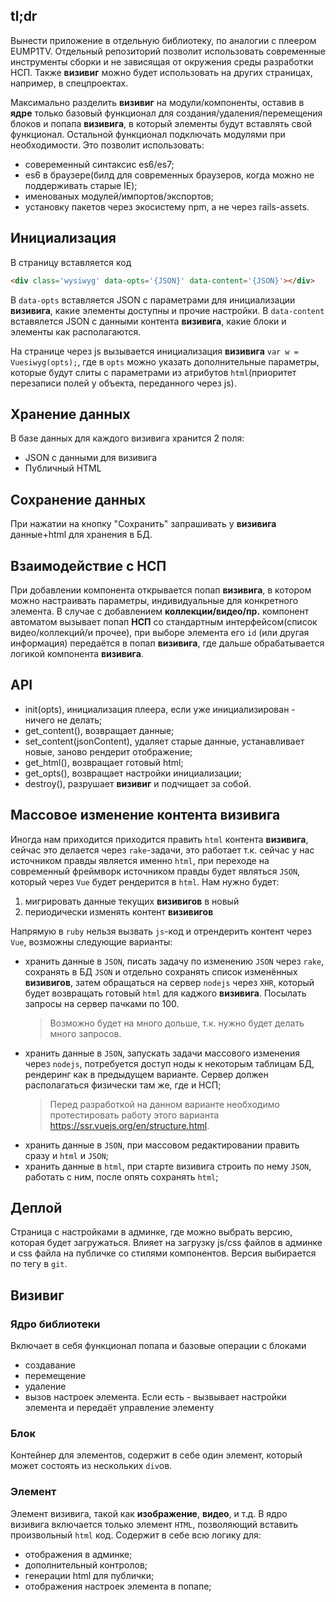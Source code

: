 ## tl;dr

Вынести приложение в отдельную библиотеку, по аналогии с плеером EUMP1TV. Отдельный репозиторий позволит использовать современные инструменты сборки и не зависящая от окружения среды разработки НСП. Также **визивиг** можно будет использовать на других страницах, например, в спецпроектах.

Максимально разделить **визивиг** на модули/компоненты, оставив в **ядре** только базовый функционал для создания/удаления/перемещения блоков и попапа **визивига**, в который элементы будут вставлять свой функционал. Остальной функционал подключать модулями при необходимости. Это позволит использовать:

* совеременный синтаксис es6/es7;
* es6 в браузере(билд для современных браузеров, когда можно не поддерживать старые IE);
* именованых модулей/импортов/экспортов;
* установку пакетов через экосистему npm, а не через rails-assets.


## Инициализация

В страницу вставляется код

```html
<div class='wysiwyg' data-opts='{JSON}' data-content='{JSON}'></div>
```

В `data-opts` вставляется JSON с параметрами для инициализации **визивига**, какие элементы доступны и прочие настройки.
В `data-content` вставялется JSON с данными контента **визивига**, какие блоки и элементы как располагаются.

На странице через js вызывается инициализация **визивига** `var w = Vuesiwyg(opts);`, где в `opts` можно указать дополнительные параметры, которые будут слиты с параметрами из атрибутов `html`(приоритет перезаписи полей у объекта, переданного через js).

## Хранение данных

В базе данных для каждого визивига хранится 2 поля:

* JSON с данными для визивига
* Публичный HTML

## Сохранение данных

При нажатии на кнопку "Сохранить" запрашивать у **визивига** данные+html для хранения в БД.

## Взаимодействие с НСП

При добавлении компонента открывается попап **визивига**, в котором можно настраивать параметры, индивидуальные для конкретного элемента. В случае с добавлением **коллекции/видео/пр.** компонент автоматом вызывает попап **НСП** со стандартным интерфейсом(список видео/коллекций/и прочее), при выборе элемента его `id` (или другая информация) передаётся в попап **визивига**, где дальше обрабатывается логикой компонента **визивига**.

## API

* init(opts), инициализация плеера, если уже инициализирован - ничего не делать;
* get_content(), возвращает данные;
* set_content(jsonСontent), удаляет старые данные, устанавливает новые, заново рендерит отображение;
* get_html(), возвращает готовый html;
* get_opts(), возвращает настройки инициализации;
* destroy(), разрушает **визивиг** и подчищает за собой.

## Массовое изменение контента визивига

Иногда нам приходится приходится править `html` контента **визивига**, сейчас это делается через `rake`-задачи, это работает т.к. сейчас у нас источником правды является именно `html`, при переходе на современный фреймворк источником правды будет являться `JSON`, который через `Vue` будет рендерится в `html`. Нам нужно будет:

1. мигрировать данные текущих **визивигов** в новый
2. периодически изменять контент **визивигов**

Напрямую в `ruby` нельзя вызвать `js`-код и отрендерить контент через `Vue`, возможны следующие варианты:

* хранить данные в `JSON`, писать задачу по изменению `JSON` через `rake`, сохранять в БД `JSON` и отдельно сохранять список изменённых **визивигов**, затем обращаться на сервер `nodejs` через `XHR`, который будет возвращать готовый `html` для каджого **визивига**. Посылать запросы на сервер пачками по 100.
  > Возможно будет на много дольше, т.к. нужно будет делать много запросов.
* хранить данные в `JSON`, запускать задачи массового изменения через `nodejs`, потребуется доступ ноды к некоторым таблицам БД, рендеринг как в предыдущем варианте. Сервер должен располагаться физически там же, где и НСП;
  > Перед разработкой на данном варианте необходимо протестировать работу этого варианта https://ssr.vuejs.org/en/structure.html.
* хранить данные в `JSON`, при массовом редактировании править сразу и `html` и `JSON`;
* хранить данные в `html`, при старте визивига строить по нему `JSON`, работать с ним, после опять сохранять `html`; 

## Деплой

Страница с настройками в админке, где можно выбрать версию, которая будет загружаться. Влияет на загрузку js/css файлов в админке и css файла на публичке со стилями компонентов. Версия выбирается по тегу в `git`.

## Визивиг

### Ядро библиотеки

Включает в себя функционал попапа и базовые операции с блоками

* создавание
* перемещение
* удаление
* вызов настроек элемента. Если есть - вызвывает настройки элемента и передаёт управление элементу

### Блок

Контейнер для элементов, содержит в себе один элемент, который может состоять из нескольких `div`ов.

### Элемент

Элемент визивига, такой как **изображение**, **видео**, и т.д. В ядро визивига включается только элемент `HTML`, позволяющий вставить произвольный `html` код. Содержит в себе всю логику для:

* отображения в админке;
* дополнительный контролов;
* генерации html для публички;
* отображения настроек элемента в попапе;

